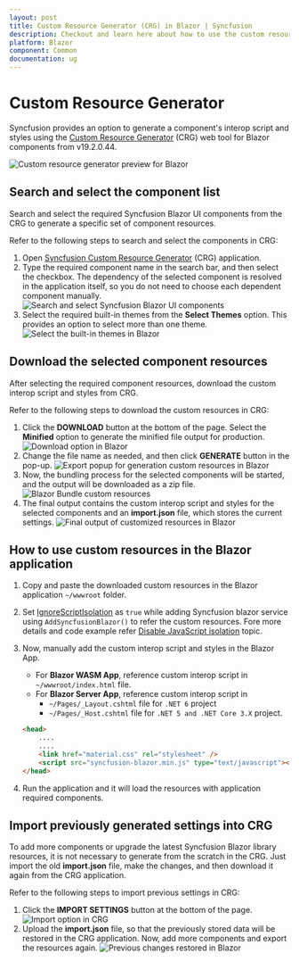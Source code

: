```yaml
---
layout: post
title: Custom Resource Generator (CRG) in Blazor | Syncfusion
description: Checkout and learn here about how to use the custom resource generator in the Syncfusion Blazor Components
platform: Blazor
component: Common
documentation: ug
---
```


# Custom Resource Generator

Syncfusion provides an option to generate a component's interop script and styles using the [Custom Resource Generator](https://blazor.syncfusion.com/crg) (CRG) web tool for Blazor components from v19.2.0.44.

![Custom resource generator preview for Blazor](images/custom-resource-generator-preview.png)

## Search and select the component list

Search and select the required Syncfusion Blazor UI components from the CRG to generate a specific set of component resources.

Refer to the following steps to search and select the components in CRG:

1. Open [Syncfusion Custom Resource Generator](https://blazor.syncfusion.com/crg) (CRG) application.
2. Type the required component name in the search bar, and then select the checkbox. The dependency of the selected component is resolved in the application itself, so you do not need to choose each dependent component manually.
![Search and select Syncfusion Blazor UI components](images/search-non-injectable.png)
3. Select the required built-in themes from the **Select Themes** option. This provides an option to select more than one theme.
![Select the built-in themes in Blazor](images/select-inbuilt-themes.png)

## Download the selected component resources

After selecting the required component resources, download the custom interop script and styles from CRG.

Refer to the following steps to download the custom resources in CRG:

1. Click the **DOWNLOAD** button at the bottom of the page. Select the **Minified** option to generate the minified file output for production.
![Download option in Blazor](images/download-option.png)
2. Change the file name as needed, and then click **GENERATE** button in the pop-up.
![Export popup for generation custom resources in Blazor](images/export-popup.png)
3. Now, the bundling process for the selected components will be started, and the output will be downloaded as a zip file.
![Blazor Bundle custom resources](images/bundling-custom-resources.png)
4. The final output contains the custom interop script and styles for the selected components and an **import.json** file, which stores the current settings.
![Final output of customized resources in Blazor](images/customized-resources.png)

## How to use custom resources in the Blazor application

1. Copy and paste the downloaded custom resources in the Blazor application `~/wwwroot` folder.
2. Set [IgnoreScriptIsolation](https://help.syncfusion.com/cr/blazor/Syncfusion.Blazor.GlobalOptions.html#Syncfusion_Blazor_GlobalOptions_IgnoreScriptIsolation) as `true` while adding Syncfusion blazor service using `AddSyncfusionBlazor()` to refer the custom resources. Fore more details and code example refer [Disable JavaScript isolation](https://blazor.syncfusion.com/documentation/common/adding-script-references#disable-javascript-isolation) topic.
3. Now, manually add the custom interop script and styles in the Blazor App.
    * For **Blazor WASM App**, reference custom interop script in `~/wwwroot/index.html` file. 
    * For **Blazor Server App**, reference custom interop script in 
        * `~/Pages/_Layout.cshtml` file for `.NET 6` project
        * `~/Pages/_Host.cshtml` file for `.NET 5 and .NET Core 3.X` project.

    ```html
    <head>
        ....
        ....
        <link href="material.css" rel="stylesheet" />
        <script src="syncfusion-blazor.min.js" type="text/javascript"></script>
    </head>
    ```
4. Run the application and it will load the resources with application required components.

## Import previously generated settings into CRG

To add more components or upgrade the latest Syncfusion Blazor library resources, it is not necessary to generate from the scratch in the CRG. Just import the old **import.json** file, make the changes, and then download it again from the CRG application.

Refer to the following steps to import previous settings in CRG:

1. Click the **IMPORT SETTINGS** button at the bottom of the page.
![Import option in CRG](images/import-option.png)
2. Upload the **import.json** file, so that the previously stored data will be restored in the CRG application. Now, add more components and export the resources again.
![Previous changes restored in Blazor](images/previous-changes-restored.png)
